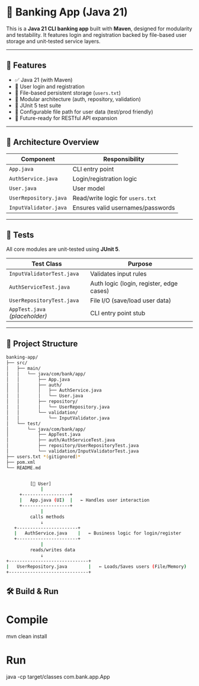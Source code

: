 # 🏦 Banking App (Java 21)

This is a **Java 21 CLI banking app** built with **Maven**, designed for modularity and testability. It features login and registration backed by file-based user storage and unit-tested service layers.

---

## 🚀 Features

- ✅ Java 21 (with Maven)
- 🔐 User login and registration
- 💾 File-based persistent storage (`users.txt`)
- 🧱 Modular architecture (auth, repository, validation)
- 🧪 JUnit 5 test suite
- 📁 Configurable file path for user data (test/prod friendly)
- 🚧 Future-ready for RESTful API expansion

---

## 🧠 Architecture Overview

| Component         | Responsibility                                |
|------------------|------------------------------------------------|
| `App.java`        | CLI entry point                               |
| `AuthService.java`| Login/registration logic                      |
| `User.java`       | User model                                    |
| `UserRepository.java` | Read/write logic for `users.txt`         |
| `InputValidator.java` | Ensures valid usernames/passwords         |

---

## 🧪 Tests

All core modules are unit-tested using **JUnit 5**.

| Test Class                      | Purpose                                   |
|--------------------------------|-------------------------------------------|
| `InputValidatorTest.java`      | Validates input rules                     |
| `AuthServiceTest.java`         | Auth logic (login, register, edge cases)  |
| `UserRepositoryTest.java`      | File I/O (save/load user data)            |
| `AppTest.java` *(placeholder)* | CLI entry point stub                      |

---

## 📁 Project Structure

```bash
banking-app/
├── src/
│   ├── main/
│   │   └── java/com/bank/app/
│   │       ├── App.java
│   │       ├── auth/
│   │       │   ├── AuthService.java
│   │       │   └── User.java
│   │       ├── repository/
│   │       │   └── UserRepository.java
│   │       └── validation/
│   │           └── InputValidator.java
│   └── test/
│       └── java/com/bank/app/
│           ├── AppTest.java
│           ├── auth/AuthServiceTest.java
│           ├── repository/UserRepositoryTest.java
│           └── validation/InputValidatorTest.java
├── users.txt *(gitignored)*
├── pom.xml
└── README.md


         [👤 User]
             |
     +------------------+
     |   App.java (UI)  |   ← Handles user interaction
     +------------------+
             |
         calls methods
             ↓
   +-----------------------+
   |   AuthService.java    |   ← Business logic for login/register
   +-----------------------+
             |
         reads/writes data
             ↓
+------------------------------+
|   UserRepository.java        |   ← Loads/Saves users (File/Memory)
+------------------------------+

```

## 🛠 Build & Run

# Compile
mvn clean install

# Run
java -cp target/classes com.bank.app.App

